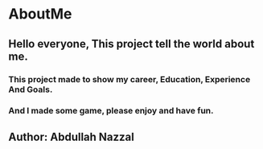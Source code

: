 # AboutMe
## Hello everyone, This project tell the world about me.

### This project made to show my career, Education, Experience And Goals.

### And I made some game, please enjoy and have fun.

## Author: Abdullah Nazzal
